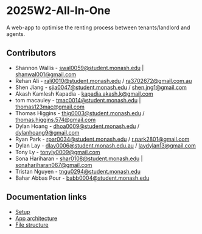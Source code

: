# 2025W2-All-In-One

A web-app to optimise the renting process between tenants/landlord and agents.

## Contributors

- Shannon Wallis - swal0059@student.monash.edu | shanwal001@gmail.com
- Rehan Ali - rali0010@student.monash.edu / ra3702672@gmail.com.au
- Shen Jiang - sjia0047@student.monash.edu / shen.jng1@gmail.com
- Akash Kamlesh Kapadia - kapadia.akash.k@gmail.com
- tom macauley - tmac0014@student.monash.edu | thomas123mac@gmail.com
- Thomas Higgins - thig0003@student.monash.edu / thomas.higgins.574@gmail.com
- Dylan Hoang - dhoa0009@student.monash.edu / dylanhoang9@gmail.com
- Ryan Park - rpar0034@student.monash.edu / r.park2801@gmail.com
- Dylan Lay - dlay0006@student.monash.edu.au / laydylan13@gmail.com
- Tony Ly - tonyly0009@gmail.com
- Sona Hariharan - shar0108@student.monash.edu | sonahariharan067@gmail.com
- Tristan Nguyen - tngu0294@student.monash.edu
- Bahar Abbas Pour - babb0004@student.monash.edu

## Documentation links

- [Setup](documentation/setup.md)
- [App architecture](documentation/app-architecture.md)
- [File structure](documentation/file-structure.md)
